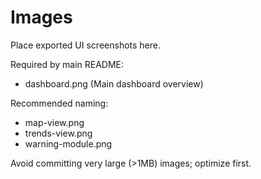 # Images

Place exported UI screenshots here.

Required by main README:
- dashboard.png  (Main dashboard overview)

Recommended naming:
- map-view.png
- trends-view.png
- warning-module.png

Avoid committing very large (>1MB) images; optimize first.
